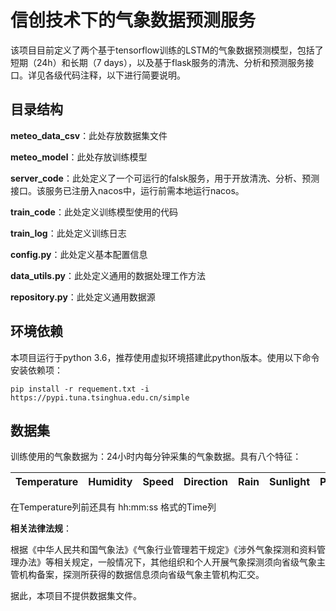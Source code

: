 # 信创技术下的气象数据预测服务

该项目目前定义了两个基于tensorflow训练的LSTM的气象数据预测模型，包括了短期（24h）和长期（7 days），以及基于flask服务的清洗、分析和预测服务接口。详见各级代码注释，以下进行简要说明。

## 目录结构

**meteo_data_csv**：此处存放数据集文件

**meteo_model**：此处存放训练模型

**server_code**：此处定义了一个可运行的falsk服务，用于开放清洗、分析、预测接口。该服务已注册入nacos中，运行前需本地运行nacos。

**train_code**：此处定义训练模型使用的代码

**train_log**：此处定义训练日志

**config.py**：此处定义基本配置信息

**data_utils.py**：此处定义通用的数据处理工作方法

**repository.py**：此处定义通用数据源

## 环境依赖

本项目运行于python 3.6，推荐使用虚拟环境搭建此python版本。使用以下命令安装依赖项：

```
pip install -r requement.txt -i https://pypi.tuna.tsinghua.edu.cn/simple
```

## 数据集

训练使用的气象数据为：24小时内每分钟采集的气象数据。具有八个特征：

| Temperature | Humidity | Speed | Direction | Rain | Sunlight | PM2.5 | PM10 |
| ----------- | -------- | ----- | --------- | ---- | -------- | ----- | ---- |

在Temperature列前还具有 hh:mm:ss 格式的Time列

**相关法律法规**：

根据《中华人民共和国气象法》《气象行业管理若干规定》《涉外气象探测和资料管理办法》等相关规定，一般情况下，其他组织和个人开展气象探测须向省级气象主管机构备案，探测所获得的数据信息须向省级气象主管机构汇交。

据此，本项目不提供数据集文件。
